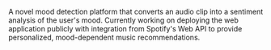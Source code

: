 A novel mood detection platform that converts an audio clip into a sentiment analysis of the user's mood. Currently working on deploying the web application publicly with integration from Spotify's Web API to provide personalized, mood-dependent music recommendations. 
